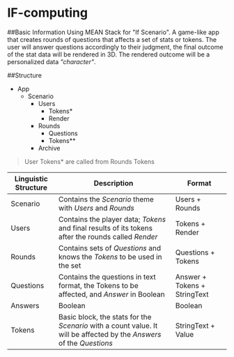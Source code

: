 # IF-computing

##Basic Information
Using MEAN Stack for "If Scenario". A game-like app that creates rounds of questions that affects a set of stats or tokens. The user will answer questions accordingly to their judgment, the final outcome of the stat data will be rendered in 3D. The rendered outcome will be a personalized data *"character"*.

##Structure
- App
  - Scenario
    - Users
      - Tokens*
      - Render
    - Rounds
      - Questions
      - Tokens**
    -  Archive

>User Tokens* are called from Rounds Tokens 

| Linguistic Structure 	| Description                                                                                                           	| Format                       	|
|----------------------	|-----------------------------------------------------------------------------------------------------------------------	|------------------------------	|
| Scenario             	| Contains the *Scenario* theme with *Users* and *Rounds*                                                               	| Users + Rounds               	|
| Users                	| Contains the player data; *Tokens* and final results of its tokens after the rounds called *Render*                   	| Tokens + Render              	|
| Rounds               	| Contains sets of *Questions* and knows the *Tokens* to be used in the set                                             	| Questions + Tokens           	|
| Questions            	| Contains the questions in text format, the Tokens to be affected, and *Answer* in Boolean                             	| Answer + Tokens + StringText 	|
| Answers              	| Boolean                                                                                                               	| Boolean                      	|
| Tokens               	| Basic block, the stats for the *Scenario* with a count value. It will be affected by the *Answers* of the *Questions* 	| StringText + Value          	|
